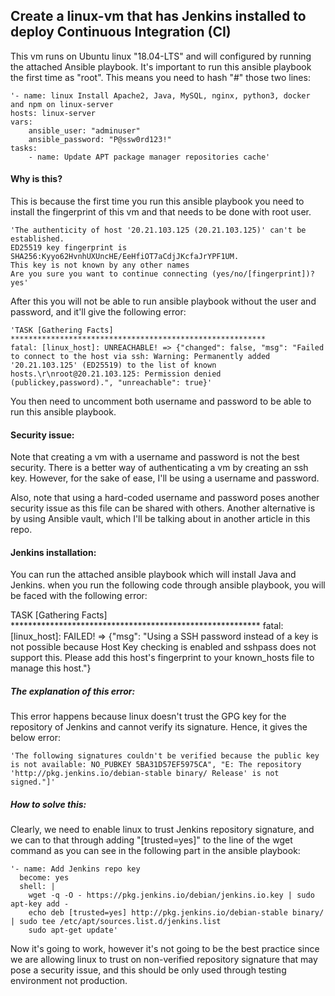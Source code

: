 
## Create a linux-vm that has Jenkins installed to deploy Continuous Integration (CI)


 This vm runs on Ubuntu linux "18.04-LTS" and will configured by running the attached 
 Ansible playbook. It's important to run this ansible playbook the first time as "root". This means you 
 need to hash "#" those two lines:



    '- name: linux Install Apache2, Java, MySQL, nginx, python3, docker and npm on linux-server
    hosts: linux-server
    vars:
        ansible_user: "adminuser"
        ansible_password: "P@ssw0rd123!"
    tasks:
        - name: Update APT package manager repositories cache'



#### Why is this?

This is because the first time you run this ansible playbook you need to install the fingerprint of this vm and that needs to be done with root user. 


    'The authenticity of host '20.21.103.125 (20.21.103.125)' can't be established.
    ED25519 key fingerprint is SHA256:Kyyo62HvnhUXUncHE/EeHfiOT7aCdjJKcfaJrYPF1UM.
    This key is not known by any other names
    Are you sure you want to continue connecting (yes/no/[fingerprint])? yes'

After this you will not be able to run ansible playbook without the user and password, and it'll give the following error:


    'TASK [Gathering Facts] *********************************************************
    fatal: [linux_host]: UNREACHABLE! => {"changed": false, "msg": "Failed to connect to the host via ssh: Warning: Permanently added '20.21.103.125' (ED25519) to the list of known hosts.\r\nroot@20.21.103.125: Permission denied (publickey,password).", "unreachable": true}'


You then need to uncomment both username and password to be able to run this ansible playbook.

#### Security issue:

Note that creating a vm with a username and password is not the best security. There is a better way of authenticating a vm by creating an ssh key. However, for the sake of ease, I'll be using a username and password.

Also, note that using a hard-coded username and password poses another security issue as this file can be shared with others. Another alternative is by using Ansible vault, which I'll be talking about in another article in this repo.


#### Jenkins installation:

You can run the attached ansible playbook which will install Java and Jenkins. when you run the following code through ansible playbook, you will be faced with the following error:

TASK [Gathering Facts] *********************************************************
fatal: [linux_host]: FAILED! => {"msg": "Using a SSH password instead of a key is not possible because Host Key checking is enabled and sshpass does not support this.  Please add this host's fingerprint to your known_hosts file to manage this host."}


##### The explanation of this error:

This error happens because linux doesn't trust the GPG key for the repository of Jenkins and cannot verify its signature. Hence, it gives the below error:


    'The following signatures couldn't be verified because the public key is not available: NO_PUBKEY 5BA31D57EF5975CA", "E: The repository 'http://pkg.jenkins.io/debian-stable binary/ Release' is not signed."]'


##### How to solve this:

Clearly, we need to enable linux to trust Jenkins repository signature, and we can to that through adding "[trusted=yes]" to the line of the wget command as you can see in the following part in the ansible playbook:


    '- name: Add Jenkins repo key
      become: yes
      shell: |
        wget -q -O - https://pkg.jenkins.io/debian/jenkins.io.key | sudo apt-key add -
        echo deb [trusted=yes] http://pkg.jenkins.io/debian-stable binary/ | sudo tee /etc/apt/sources.list.d/jenkins.list
        sudo apt-get update'


Now it's going to work, however it's not going to be the best practice since we are allowing linux to trust on non-verified repository signature that may pose a security issue, and this should be only used through testing environment not production.


